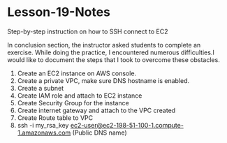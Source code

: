 # Lesson-19-Notes
Step-by-step instruction on how to SSH connect to EC2

In conclusion section, the instructor asked students to complete an exercise. While doing the practice, I encountered numerous difficulties.I would like to document the steps that I took to overcome these obstacles.

1. Create an EC2 instance on AWS console. 
2. Create a private VPC, make sure DNS hostname is enabled.
3. Create a subnet
4. Create IAM role and attach to EC2 instance
5. Create Security Group for the instance
6. Create internet gateway and attach to the VPC created
7. Create Route table to VPC  
8. ssh -i my_rsa_key ec2-user@ec2-198-51-100-1.compute-1.amazonaws.com (Public DNS name)
